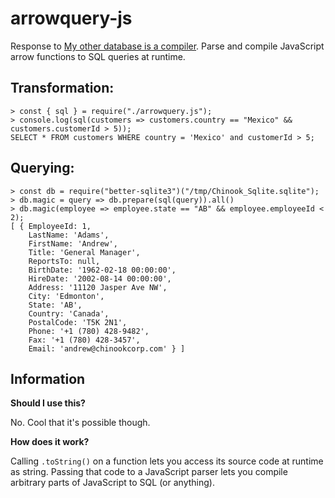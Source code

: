 # arrowquery-js

Response to [My other database is a compiler](https://blog.chiselstrike.com/my-other-database-is-a-compiler-10fd527a4d78).
Parse and compile JavaScript arrow functions to SQL queries at runtime.

## Transformation:
```
> const { sql } = require("./arrowquery.js");
> console.log(sql(customers => customers.country == "Mexico" && customers.customerId > 5));
SELECT * FROM customers WHERE country = 'Mexico' and customerId > 5;
```

## Querying:
```
> const db = require("better-sqlite3")("/tmp/Chinook_Sqlite.sqlite");
> db.magic = query => db.prepare(sql(query)).all()
> db.magic(employee => employee.state == "AB" && employee.employeeId < 2);
[ { EmployeeId: 1,
    LastName: 'Adams',
    FirstName: 'Andrew',
    Title: 'General Manager',
    ReportsTo: null,
    BirthDate: '1962-02-18 00:00:00',
    HireDate: '2002-08-14 00:00:00',
    Address: '11120 Jasper Ave NW',
    City: 'Edmonton',
    State: 'AB',
    Country: 'Canada',
    PostalCode: 'T5K 2N1',
    Phone: '+1 (780) 428-9482',
    Fax: '+1 (780) 428-3457',
    Email: 'andrew@chinookcorp.com' } ]
```

## Information

**Should I use this?**

No.
Cool that it's possible though.

**How does it work?**

Calling `.toString()` on a function lets you access its source code at runtime as string.
Passing that code to a JavaScript parser lets you compile arbitrary parts of JavaScript to SQL (or anything).